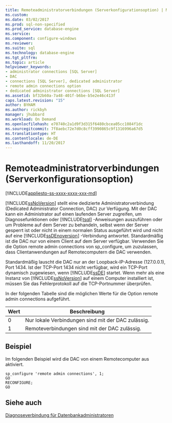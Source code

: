 ```yaml
---
title: Remoteadministratorverbindungen (Serverkonfigurationsoption) | Microsoft-Dokumentation
ms.custom: 
ms.date: 03/02/2017
ms.prod: sql-non-specified
ms.prod_service: database-engine
ms.service: 
ms.component: configure-windows
ms.reviewer: 
ms.suite: sql
ms.technology: database-engine
ms.tgt_pltfrm: 
ms.topic: article
helpviewer_keywords:
- administrator connections [SQL Server]
- DAC
- connections [SQL Server], dedicated administrator
- remote admin connections option
- dedicated administrator connections [SQL Server]
ms.assetid: bf32b60a-7a48-401f-b6be-b5e2e46c413f
caps.latest.revision: "15"
author: BYHAM
ms.author: rickbyh
manager: jhubbard
ms.workload: On Demand
ms.openlocfilehash: e70740c2a1d9f3d315f6480cbcea05cc1084f1dc
ms.sourcegitcommit: 7f8aebc72e7d0c8cff3990865c9f1316996a67d5
ms.translationtype: HT
ms.contentlocale: de-DE
ms.lasthandoff: 11/20/2017
---
```

# <a name="remote-admin-connections-server-configuration-option"></a>Remoteadministratorverbindungen (Serverkonfigurationsoption)
[!INCLUDE[appliesto-ss-xxxx-xxxx-xxx-md](../../includes/appliesto-ss-xxxx-xxxx-xxx-md.md)]

  [!INCLUDE[ssNoVersion](../../includes/ssnoversion-md.md)] stellt eine dedizierte Administratorverbindung (Dedicated Administrator Connection, DAC) zur Verfügung. Mit der DAC kann ein Administrator auf einen laufenden Server zugreifen, um Diagnosefunktionen oder [!INCLUDE[tsql](../../includes/tsql-md.md)] -Anweisungen auszuführen oder um Probleme auf dem Server zu behandeln, selbst wenn der Server gesperrt ist oder nicht in einem normalen Status ausgeführt wird und nicht auf eine [!INCLUDE[ssDEnoversion](../../includes/ssdenoversion-md.md)] -Verbindung antwortet. Standardmäßig ist die DAC nur von einem Client auf dem Server verfügbar. Verwenden Sie die Option remote admin connections von sp_configure, um zuzulassen, dass Clientanwendungen auf Remotecomputern die DAC verwenden.  
  
 Standardmäßig lauscht die DAC nur an der Loopback-IP-Adresse (127.0.0.1), Port 1434. Ist der TCP-Port 1434 nicht verfügbar, wird ein TCP-Port dynamisch zugewiesen, wenn [!INCLUDE[ssDE](../../includes/ssde-md.md)] startet. Wenn mehr als eine Instanz von [!INCLUDE[ssNoVersion](../../includes/ssnoversion-md.md)] auf einem Computer installiert ist, müssen Sie das Fehlerprotokoll auf die TCP-Portnummer überprüfen.  
  
 In der folgenden Tabelle sind die möglichen Werte für die Option remote admin connections aufgeführt.  
  
|Wert|Beschreibung|  
|-----------|-----------------|  
|0|Nur lokale Verbindungen sind mit der DAC zulässig.|  
|1|Remoteverbindungen sind mit der DAC zulässig.|  
  
## <a name="example"></a>Beispiel  
 Im folgenden Beispiel wird die DAC von einem Remotecomputer aus aktiviert.  
  
```  
sp_configure 'remote admin connections', 1;  
GO  
RECONFIGURE;  
GO  
```  
  
## <a name="see-also"></a>Siehe auch  
 [Diagnoseverbindung für Datenbankadministratoren](../../database-engine/configure-windows/diagnostic-connection-for-database-administrators.md)  
  
  
